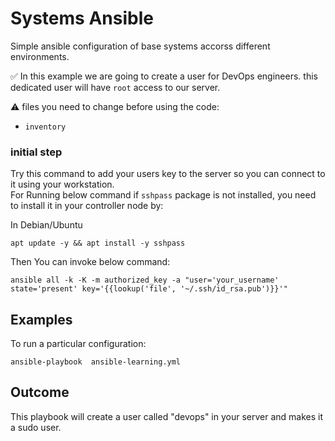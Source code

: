 Systems Ansible
===============


Simple ansible configuration of base systems accorss different environments.

✅ In this example we are going to create a user for DevOps engineers. this dedicated user will have `root` access to our server. 

⚠️ files you need to change before using the code:

- `inventory`

### initial step

Try this command to add your users key to the server so you can connect to it using your workstation. </br>
For Running below command if `sshpass` package is not installed, you need to install it in your controller node by:

In Debian/Ubuntu
```
apt update -y && apt install -y sshpass
```

Then You can invoke below command:

```
ansible all -k -K -m authorized_key -a "user='your_username' state='present' key='{{lookup('file', '~/.ssh/id_rsa.pub')}}'"
```

Examples
--------

To run a particular configuration:

```
ansible-playbook  ansible-learning.yml
```

## Outcome
This playbook will create a user called "devops" in your server and makes it a sudo user.

